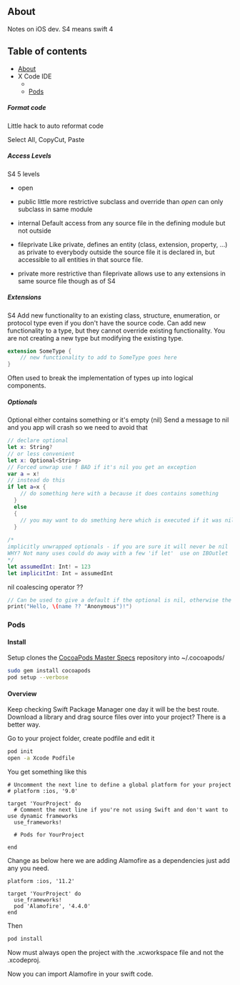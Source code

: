 ## About

Notes on iOS dev. S4 means swift 4

## Table of contents

- [About](#about)
- X Code IDE
  - [](#x)
  - [Pods](#pods)



##### Format code

Little hack to auto reformat code

Select All, CopyCut, Paste

##### Access Levels
S4
5 levels 

* open

* public little more restrictive subclass and override than *open* can only subclass in same module

* internal Default access from any source file in the defining module but not outside

* fileprivate Like private, defines an entity (class, extension, property, ...) as private to everybody outside the source file it is declared in, but accessible to all entities in that source file.

* private more restrictive than fileprivate allows use to any extensions in same source file though as of S4

##### Extensions
S4
Add new functionality to an existing class, structure, enumeration, or protocol type even if you don't have the source code.
Can add new functionality to a type, but they cannot override existing functionality. You are not creating a new type but modifying the existing type.
```swift
extension SomeType {
    // new functionality to add to SomeType goes here
}
```
Often used to break the implementation of types up into logical components.

##### Optionals
Optional either contains something or it's empty (nil)
Send a message to nil and you app will crash so we need to avoid that
```swift
// declare optional
let x: String?
// or less convenient
let x: Optional<String> 
// Forced unwrap use ! BAD if it's nil you get an exception 
var a = x!
// instead do this
if let a=x {
    // do something here with a because it does contains something
  }
  else
  {
    // you may want to do smething here which is executed if it was nil
  }
  
/*
implicitly unwrapped optionals - if you are sure it will never be nil
WHY? Not many uses could do away with a few 'if let'  use on IBOutlet 
*/
let assumedInt: Int! = 123
let implicitInt: Int = assumedInt
```
nil coalescing operator ??
```swift
// Can be used to give a default if the optional is nil, otherwise the actual value of the optional is given
print("Hello, \(name ?? "Anonymous")!")
```

### Pods

#### Install
Setup clones the [CocoaPods Master Specs](https://github.com/CocoaPods/Specs) repository into ~/.cocoapods/
```sh
sudo gem install cocoapods
pod setup --verbose
```


#### Overview
Keep checking Swift Package Manager one day it will be the best route.
Download a library and drag source files over into your project? There is a better way. 

Go to your project folder, create podfile and edit it 
```sh
pod init
open -a Xcode Podfile
```

You get something like this
```
# Uncomment the next line to define a global platform for your project
# platform :ios, '9.0'

target 'YourProject' do
  # Comment the next line if you're not using Swift and don't want to use dynamic frameworks
  use_frameworks!

  # Pods for YourProject

end
```

Change as below here we are adding Alamofire as a dependencies just add any you need.

```
platform :ios, '11.2'

target 'YourProject' do
  use_frameworks!
  pod 'Alamofire', '4.4.0'
end
```

Then

```sh
pod install
```

Now must always open the project with the .xcworkspace file and not the .xcodeproj.

Now you can import Alamofire in your swift code.
